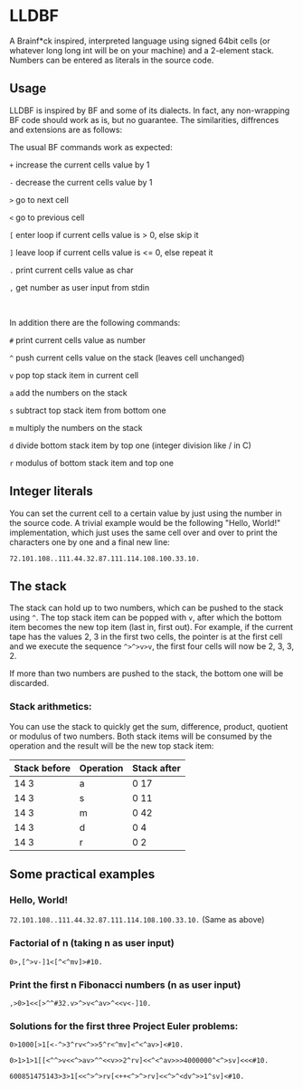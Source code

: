 # LLDBF
A Brainf*ck inspired, interpreted language using signed 64bit cells (or whatever long long int will be on your machine) and a 2-element stack. Numbers can be entered as literals in the source code.

## Usage
LLDBF is inspired by BF and some of its dialects. In fact, any non-wrapping BF code should work as is, but no guarantee. The similarities, diffrences and extensions are as follows:

The usual BF commands work as expected:

`+` increase the current cells value by 1

`-` decrease the current cells value by 1

`>` go to next cell

`<` go to previous cell

`[` enter loop if current cells value is > 0, else skip it

`]` leave loop if current cells value is <= 0, else repeat it

`.` print current cells value as char

`,` get number as user input from stdin


&nbsp;


In addition there are the following commands:

`#` print current cells value as number

`^` push current cells value on the stack (leaves cell unchanged)

`v` pop top stack item in current cell

`a` add the numbers on the stack

`s` subtract top stack item from bottom one

`m` multiply the numbers on the stack

`d` divide bottom stack item by top one (integer division like / in C)

`r` modulus of bottom stack item and top one

## Integer literals
You can set the current cell to a certain value by just using the number in the source code. A trivial example would be the following "Hello, World!" implementation, which just uses the same cell over and over to print the characters one by one and a final new line:

`72.101.108..111.44.32.87.111.114.108.100.33.10.`

## The stack
The stack can hold up to two numbers, which can be pushed to the stack using `^`. The top stack item can be popped with `v`, after which the bottom item becomes the new top item (last in, first out). For example, if the current tape has the values 2, 3 in the first two cells, the pointer is at the first cell and we execute the sequence `^>^>v>v`, the first four cells will now be 2, 3, 3, 2.

If more than two numbers are pushed to the stack, the bottom one will be discarded.

### Stack arithmetics:
You can use the stack to quickly get the sum, difference, product, quotient or modulus of two numbers. Both stack items will be consumed by the operation and the result will be the new top stack item:

| Stack before | Operation | Stack after |
| ------------ | --------- | ----------- |
| 14 3         | a         | 0 17        |
| 14 3         | s         | 0 11        |
| 14 3         | m         | 0 42        |
| 14 3         | d         | 0 4         |
| 14 3         | r         | 0 2         |

## Some practical examples
### Hello, World!
`72.101.108..111.44.32.87.111.114.108.100.33.10.` (Same as above)
### Factorial of n (taking n as user input)
`0>,[^>v-]1<[^<^mv]>#10.`
### Print the first n Fibonacci numbers (n as user input)
`,>0>1<<[>^^#32.v>^>v<^av>^<<v<-]10.`
### Solutions for the first three Project Euler problems:
`0>1000[>1[<-^>3^rv<^>>5^r<^mv]<^<^av>]<#10.`

`0>1>1>1[[<^^>v<<^>av>^^<<v>>2^rv]<<^<^av>>>4000000^<^>sv]<<<#10.`

`600851475143>3>1[<<^>^>rv[<++<^>^>rv]<<^>^<dv^>>1^sv]<#10.`
